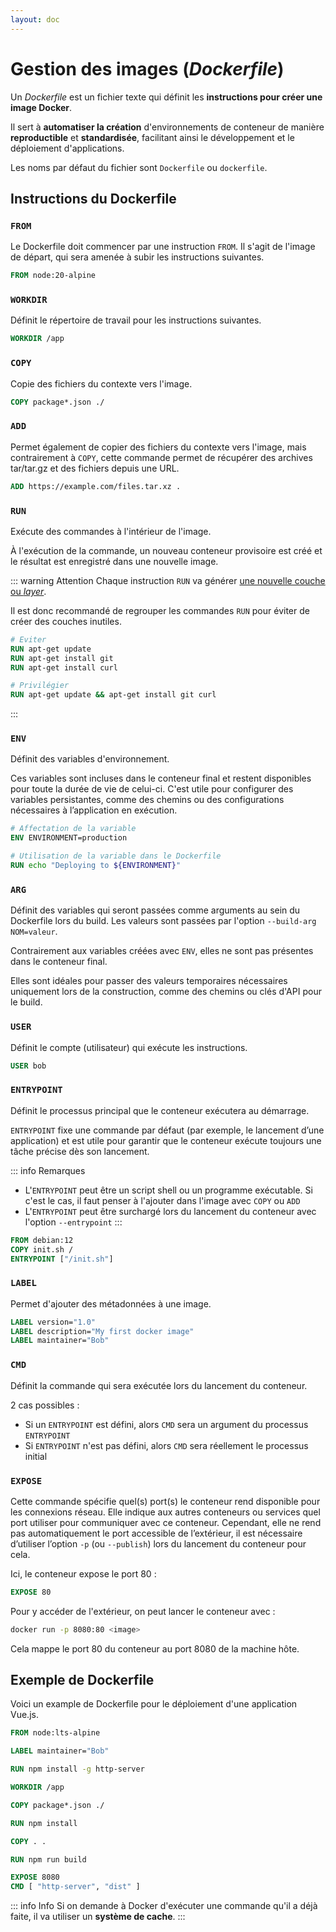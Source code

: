 ```yaml
---
layout: doc
---
```


# Gestion des images (*Dockerfile*)

Un *Dockerfile* est un fichier texte qui définit les **instructions pour créer une image Docker**. 

Il sert à **automatiser la création** d'environnements de conteneur de manière **reproductible** et **standardisée**, 
facilitant ainsi le développement et le déploiement d'applications.

Les noms par défaut du fichier sont `Dockerfile` ou `dockerfile`.

## Instructions du Dockerfile

### `FROM`

Le Dockerfile doit commencer par une instruction `FROM`.
Il s'agit de l'image de départ, qui sera amenée à subir les instructions suivantes.

```dockerfile
FROM node:20-alpine
```

### `WORKDIR`

Définit le répertoire de travail pour les instructions suivantes.

```dockerfile
WORKDIR /app
```

### `COPY`

Copie des fichiers du contexte vers l'image.

```dockerfile
COPY package*.json ./
```

### `ADD`

Permet également de copier des fichiers du contexte vers l'image, mais contrairement à `COPY`, cette commande
permet de récupérer des archives tar/tar.gz et des fichiers depuis une URL.

```dockerfile
ADD https://example.com/files.tar.xz .
```

### `RUN`

Exécute des commandes à l'intérieur de l'image.

À l'exécution de la commande, un nouveau conteneur provisoire est créé et le résultat est enregistré dans une nouvelle image.

::: warning Attention
Chaque instruction `RUN` va générer [une nouvelle couche ou *layer*](/fr/docker/images.html#le-systeme-de-couches-dans-docker).

Il est donc recommandé de regrouper les commandes `RUN` pour éviter de créer des couches inutiles.

```dockerfile
# Eviter
RUN apt-get update
RUN apt-get install git
RUN apt-get install curl

# Privilégier
RUN apt-get update && apt-get install git curl
```
:::

### `ENV`

Définit des variables d'environnement.

Ces variables sont incluses dans le conteneur final et restent disponibles pour toute la durée de vie de celui-ci.
C'est utile pour configurer des variables persistantes, comme des chemins ou des configurations nécessaires à l’application en exécution.

```dockerfile
# Affectation de la variable
ENV ENVIRONMENT=production

# Utilisation de la variable dans le Dockerfile
RUN echo "Deploying to ${ENVIRONMENT}"
```

### `ARG`

Définit des variables qui seront passées comme arguments au sein du Dockerfile lors du build. 
Les valeurs sont passées par l'option `--build-arg NOM=valeur`.

Contrairement aux variables créées avec `ENV`, elles ne sont pas présentes dans le conteneur final.

Elles sont idéales pour passer des valeurs temporaires nécessaires uniquement lors de la construction, 
comme des chemins ou clés d'API pour le build.

### `USER`

Définit le compte (utilisateur) qui exécute les instructions. 

```dockerfile
USER bob
```

### `ENTRYPOINT`

Définit le processus principal que le conteneur exécutera au démarrage. 

`ENTRYPOINT` fixe une commande par défaut (par exemple, le lancement d’une application) 
et est utile pour garantir que le conteneur exécute toujours une tâche précise dès son lancement.

::: info Remarques
- L'`ENTRYPOINT` peut être un script shell ou un programme exécutable. Si c'est le cas, 
il faut penser à l'ajouter dans l'image avec `COPY` ou `ADD`
- L'`ENTRYPOINT` peut être surchargé lors du lancement du conteneur avec l'option `--entrypoint`
:::

```dockerfile
FROM debian:12
COPY init.sh /
ENTRYPOINT ["/init.sh"]
```

### `LABEL`

Permet d'ajouter des métadonnées à une image.

```dockerfile
LABEL version="1.0"
LABEL description="My first docker image"
LABEL maintainer="Bob"
```

### `CMD`

Définit la commande qui sera exécutée lors du lancement du conteneur.

2 cas possibles : 

- Si un `ENTRYPOINT` est défini, alors `CMD` sera un argument du processus `ENTRYPOINT`
- Si `ENTRYPOINT` n'est pas défini, alors `CMD` sera réellement le processus initial

### `EXPOSE`

Cette commande spécifie quel(s) port(s) le conteneur rend disponible pour les connexions réseau. 
Elle indique aux autres conteneurs ou services quel port utiliser pour communiquer avec ce conteneur. 
Cependant, elle ne rend pas automatiquement le port accessible de l’extérieur,
il est nécessaire d’utiliser l’option `-p` (ou `--publish`) lors du lancement du conteneur pour cela.

Ici, le conteneur expose le port 80 :

```dockerfile
EXPOSE 80
```

Pour y accéder de l'extérieur, on peut lancer le conteneur avec :

```bash
docker run -p 8080:80 <image>
```

Cela mappe le port 80 du conteneur au port 8080 de la machine hôte.

## Exemple de Dockerfile

Voici un example de Dockerfile pour le déploiement d'une application Vue.js.

```dockerfile
FROM node:lts-alpine

LABEL maintainer="Bob"

RUN npm install -g http-server

WORKDIR /app

COPY package*.json ./

RUN npm install

COPY . .

RUN npm run build

EXPOSE 8080
CMD [ "http-server", "dist" ]
```

::: info Info
Si on demande à Docker d'exécuter une commande qu'il a déjà faite, il va utiliser un **système de cache**.
:::